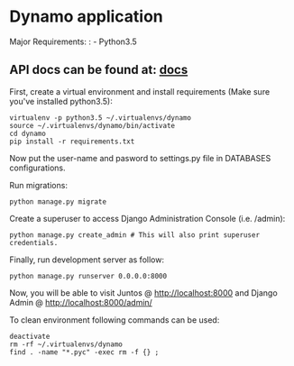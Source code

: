 Dynamo application
==================

Major Requirements:
:   -   Python3.5

API docs can be found at: [docs](<POSTMAN%20API%20DOC%20LINK%20HERE>)
---------------------------------------------------------------------

First, create a virtual environment and install requirements (Make sure
you've installed python3.5):

``` {.sourceCode .bash}
virtualenv -p python3.5 ~/.virtualenvs/dynamo
source ~/.virtualenvs/dynamo/bin/activate
cd dynamo
pip install -r requirements.txt
```

Now put the user-name and pasword to settings.py file in DATABASES
configurations.

Run migrations:

``` {.sourceCode .bash}
python manage.py migrate
```

Create a superuser to access Django Administration Console (i.e.
/admin):

``` {.sourceCode .bash}
python manage.py create_admin # This will also print superuser credentials.
```

Finally, run development server as follow:

``` {.sourceCode .bash}
python manage.py runserver 0.0.0.0:8000
```

Now, you will be able to visit Juntos @ <http://localhost:8000> and
Django Admin @ <http://localhost:8000/admin/>

To clean environment following commands can be used:

``` {.sourceCode .bash}
deactivate
rm -rf ~/.virtualenvs/dynamo
find . -name "*.pyc" -exec rm -f {} ;
```
